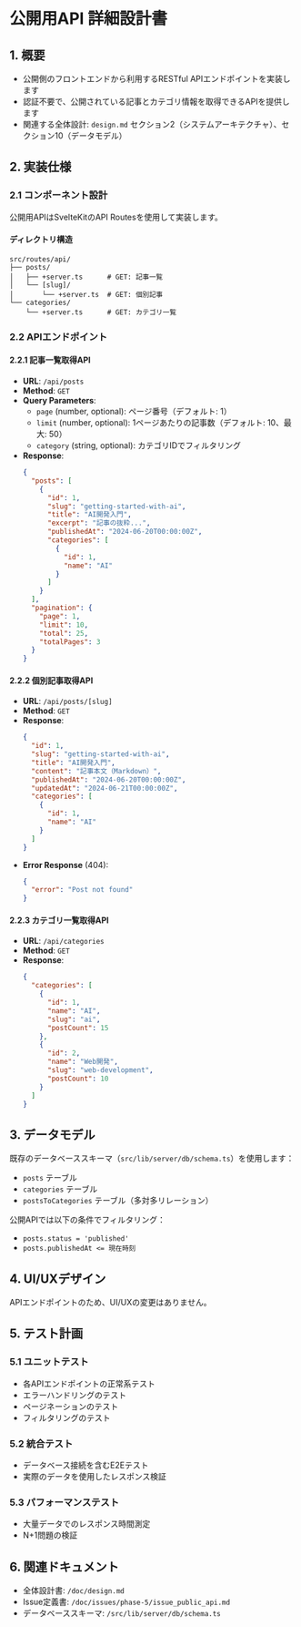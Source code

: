 # 公開用API 詳細設計書

## 1. 概要

- 公開側のフロントエンドから利用するRESTful APIエンドポイントを実装します
- 認証不要で、公開されている記事とカテゴリ情報を取得できるAPIを提供します
- 関連する全体設計: `design.md` セクション2（システムアーキテクチャ）、セクション10（データモデル）

## 2. 実装仕様

### 2.1 コンポーネント設計

公開用APIはSvelteKitのAPI Routesを使用して実装します。

#### ディレクトリ構造
```
src/routes/api/
├── posts/
│   ├── +server.ts      # GET: 記事一覧
│   └── [slug]/
│       └── +server.ts  # GET: 個別記事
└── categories/
    └── +server.ts      # GET: カテゴリ一覧
```

### 2.2 APIエンドポイント

#### 2.2.1 記事一覧取得API

- **URL**: `/api/posts`
- **Method**: `GET`
- **Query Parameters**:
  - `page` (number, optional): ページ番号（デフォルト: 1）
  - `limit` (number, optional): 1ページあたりの記事数（デフォルト: 10、最大: 50）
  - `category` (string, optional): カテゴリIDでフィルタリング
- **Response**:
  ```json
  {
    "posts": [
      {
        "id": 1,
        "slug": "getting-started-with-ai",
        "title": "AI開発入門",
        "excerpt": "記事の抜粋...",
        "publishedAt": "2024-06-20T00:00:00Z",
        "categories": [
          {
            "id": 1,
            "name": "AI"
          }
        ]
      }
    ],
    "pagination": {
      "page": 1,
      "limit": 10,
      "total": 25,
      "totalPages": 3
    }
  }
  ```

#### 2.2.2 個別記事取得API

- **URL**: `/api/posts/[slug]`
- **Method**: `GET`
- **Response**:
  ```json
  {
    "id": 1,
    "slug": "getting-started-with-ai",
    "title": "AI開発入門",
    "content": "記事本文（Markdown）",
    "publishedAt": "2024-06-20T00:00:00Z",
    "updatedAt": "2024-06-21T00:00:00Z",
    "categories": [
      {
        "id": 1,
        "name": "AI"
      }
    ]
  }
  ```
- **Error Response** (404):
  ```json
  {
    "error": "Post not found"
  }
  ```

#### 2.2.3 カテゴリ一覧取得API

- **URL**: `/api/categories`
- **Method**: `GET`
- **Response**:
  ```json
  {
    "categories": [
      {
        "id": 1,
        "name": "AI",
        "slug": "ai",
        "postCount": 15
      },
      {
        "id": 2,
        "name": "Web開発",
        "slug": "web-development",
        "postCount": 10
      }
    ]
  }
  ```

## 3. データモデル

既存のデータベーススキーマ（`src/lib/server/db/schema.ts`）を使用します：
- `posts` テーブル
- `categories` テーブル
- `postsToCategories` テーブル（多対多リレーション）

公開APIでは以下の条件でフィルタリング：
- `posts.status = 'published'`
- `posts.publishedAt <= 現在時刻`

## 4. UI/UXデザイン

APIエンドポイントのため、UI/UXの変更はありません。

## 5. テスト計画

### 5.1 ユニットテスト
- 各APIエンドポイントの正常系テスト
- エラーハンドリングのテスト
- ページネーションのテスト
- フィルタリングのテスト

### 5.2 統合テスト
- データベース接続を含むE2Eテスト
- 実際のデータを使用したレスポンス検証

### 5.3 パフォーマンステスト
- 大量データでのレスポンス時間測定
- N+1問題の検証

## 6. 関連ドキュメント

- 全体設計書: `/doc/design.md`
- Issue定義書: `/doc/issues/phase-5/issue_public_api.md`
- データベーススキーマ: `/src/lib/server/db/schema.ts`